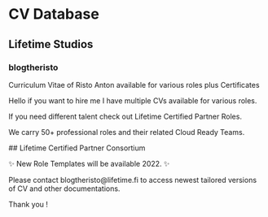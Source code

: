 # CV Database
## Lifetime Studios
### blogtheristo
Curriculum Vitae of Risto Anton 
available for various roles 
plus Certificates
<p></p>
<p>Hello if you want to hire me I have multiple CVs available for various roles.</p>
<p>If you need different talent check out Lifetime Certified Partner Roles. </p>
We carry 50+ professional roles and their related Cloud Ready Teams.
<p></p>
## Lifetime Certified Partner Consortium
<p></p>
✨ New Role Templates will be available 2022. ✨
<p></p>
Please contact blogtheristo@lifetime.fi to access newest tailored versions
of CV and other documentations.
<p></p>
<p></p>
Thank you !
